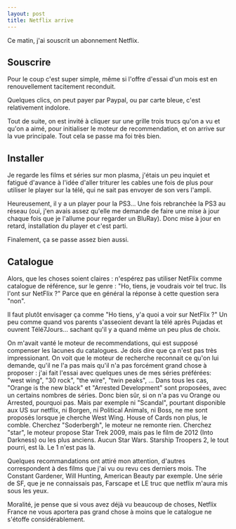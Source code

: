 ```yaml
---
layout: post
title: Netflix arrive
---
```


Ce matin, j'ai souscrit un abonnement Netflix.

Souscrire
---------

Pour le coup c'est super simple, même si l'offre d'essai d'un mois est en renouvellement tacitement reconduit.

Quelques clics, on peut payer par Paypal, ou par carte bleue, c'est relativement indolore. 

Tout de suite, on est invité à cliquer sur une grille trois trucs qu'on a vu et qu'on a aimé, pour initialiser le
moteur de recommendation, et on arrive sur la vue principale. Tout cela se passe ma foi très bien.

Installer
---------

Je regarde les films et séries sur mon plasma, j'étais un peu inquiet et fatigué d'avance à l'idée d'aller triturer
les cables une fois de plus pour utiliser le player sur la télé, qui ne sait pas envoyer de son vers l'ampli.

Heureusement, il y a un player pour la PS3... Une fois rebranchée la PS3 au réseau (oui, j'en avais assez qu'elle me 
demande de faire une mise à jour chaque fois que je l'allume pour regarder un BluRay). Donc mise à jour en retard, 
installation du player et c'est parti.

Finalement, ça se passe assez bien aussi.

Catalogue
---------

Alors, que les choses soient claires : n'espérez pas utiliser NetFlix comme catalogue de référence, sur le genre : 
"Ho, tiens, je voudrais voir tel truc. Ils l'ont sur NetFlix ?" Parce que en général la réponse à cette question
sera "non".

Il faut plutôt envisager ça comme "Ho tiens, y'a quoi a voir sur NetFlix ?" Un peu comme quand vos parents
s'asseoient devant la télé après Pujadas et ouvrent Télé7Jours... sachant qu'il y a quand même un peu plus de choix.

On m'avait vanté le moteur de recommendations, qui est supposé compenser les lacunes du catalogues. Je dois dire que
ça n'est pas très impressionant. On voit que le moteur
de recherche reconnait ce qu'on lui demande, qu'il ne l'a pas mais qu'il n'a pas forcément grand chose à proposer :
j'ai fait l'essai avec quelques unes de mes séries préférées: "west wing", "30 rock", "the wire", "twin peaks", ...
Dans tous les cas, "Orange is the new black" et "Arrested Development" sont proposées, avec un certains nombres de
séries. Donc bien sûr, si on n'a pas vu Orange ou Arrested, pourquoi pas. Mais par exemple ni "Scandal", pourtant
disponible aux US sur netflix, ni Borgen, ni Political Animals, ni Boss, ne me sont proposés lorsque je cherche
West Wing. House of Cards non plus, le comble. Cherchez "Soderbergh", le moteur ne remonte rien. 
Cherchez "star", le moteur propose Star Trek 2009, mais pas le film
de 2012 (Into Darkness) ou les plus anciens. Aucun Star Wars. Starship Troopers 2, le tout pourri, est là.
Le 1 n'est pas là.

Quelques recommandations ont attiré mon attention, d'autres correspondent à des films que j'ai vu ou revu ces derniers
mois. The Constant Gardener, Will Hunting, American Beauty par exemple. Une série de SF, que je ne connaissais pas,
Farscape et LE truc que netflix m'aura mis sous les yeux.

Moralité, je pense que si vous avez déjà vu beaucoup de choses, Netflix France ne vous aportera pas grand chose à moins
que le catalogue ne s'étoffe considérablement.
